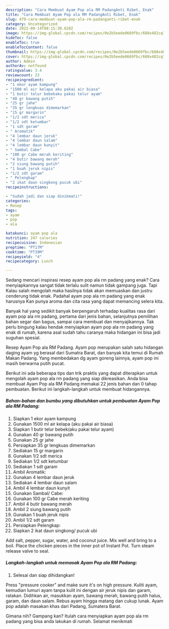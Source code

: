 ```yaml
---
description: "Cara Membuat Ayam Pop ala RM PadangAnti Ribet, Enak"
title: "Cara Membuat Ayam Pop ala RM PadangAnti Ribet, Enak"
slug: 479-cara-membuat-ayam-pop-ala-rm-padanganti-ribet-enak
category: Uncategorized
date: 2022-09-14T08:15:30.628Z
image: https://img-global.cpcdn.com/recipes/0e2b5eede0669fbc/680x482cq70/ayam-pop-ala-rm-padang-foto-resep-utama.jpg
hideToc: false
enableToc: true
enableTocContent: false
thumbnail: https://img-global.cpcdn.com/recipes/0e2b5eede0669fbc/680x482cq70/ayam-pop-ala-rm-padang-foto-resep-utama.jpg
cover: https://img-global.cpcdn.com/recipes/0e2b5eede0669fbc/680x482cq70/ayam-pop-ala-rm-padang-foto-resep-utama.jpg
author: Admin
authorAv: notfound
ratingvalue: 3.4
reviewcount: 23
recipeingredient:
- "1 ekor ayam kampung"
- "1500 ml air kelapa aku pakai air biasa"
- "1 butir telur bebekaku pakai telur ayam"
- "40 gr bawang putih"
- "25 gr jahe"
- "35 gr lengkuas dimemarkan"
- "15 gr margarin"
- "1/2 sdt merica"
- "1/2 sdt ketumbar"
- "1 sdt garam"
- " Aromatik"
- "4 lembar daun jeruk"
- "4 lembar daun salam"
- "4 lembar daun kunyit"
- " Sambal Cabe"
- "100 gr Cabe merah keriting"
- "4 butir bawang merah"
- "2 siung bawang putih"
- "1 buah jeruk nipis"
- "1/2 sdt garam"
- " Pelengkap"
- "2 ikat daun singkong pucuk ubi"
recipeinstructions:

- "Sudah jadi dan siap dinikmati!"
categories:
- Resep
tags:
- ayam
- pop
- ala

katakunci: ayam pop ala 
nutrition: 247 calories
recipecuisine: Indonesian
preptime: "PT17M"
cooktime: "PT39M"
recipeyield: "4"
recipecategory: Lunch

---
```



Sedang mencari inspirasi resep ayam pop ala rm padang yang enak? Cara menyiapkannya sangat tidak terlalu sulit namun tidak gampang juga. Tapi Kalau salah mengolah maka hasilnya tidak akan memuaskan dan justru cenderung tidak enak. Padahal ayam pop ala rm padang yang enak harusnya Kan punya aroma dan cita rasa yang dapat memancing selera kita.


Banyak hal yang sedikit banyak berpengaruh terhadap kualitas rasa dari ayam pop ala rm padang, pertama dari jenis bahan, selanjutnya pemilihan bahan segar dan bagus, sampai cara membuat dan menyajikannya. Tak perlu bingung kalau hendak menyiapkan ayam pop ala rm padang yang enak di rumah, karena asal sudah tahu caranya maka hidangan ini bisa jadi suguhan spesial.

Resep Ayam Pop ala RM Padang. Ayam pop merupakan salah satu hidangan daging ayam yg berasal dari Sumatra Barat, dan banyak kita temui di Rumah Makan Padang. Yang membedakan dg ayam goreng lainnya, ayam pop ini masih berwarna putih pucat.


Berikut ini ada beberapa tips dan trik praktis yang dapat diterapkan untuk mengolah ayam pop ala rm padang yang siap dikreasikan. Anda bisa membuat Ayam Pop ala RM Padang memakai 22 jenis bahan dan 0 tahap pembuatan. Berikut ini langkah-langkah untuk membuat hidangannya.

<!--inarticleads1-->

##### Bahan-bahan dan bumbu yang dibutuhkan untuk pembuatan Ayam Pop ala RM Padang:

1. Siapkan 1 ekor ayam kampung
1. Gunakan 1500 ml air kelapa (aku pakai air biasa)
1. Siapkan 1 butir telur bebek(aku pakai telur ayam)
1. Gunakan 40 gr bawang putih
1. Gunakan 25 gr jahe
1. Persiapkan 35 gr lengkuas dimemarkan
1. Sediakan 15 gr margarin
1. Gunakan 1/2 sdt merica
1. Sediakan 1/2 sdt ketumbar
1. Sediakan 1 sdt garam
1. Ambil  Aromatik:
1. Gunakan 4 lembar daun jeruk
1. Sediakan 4 lembar daun salam
1. Ambil 4 lembar daun kunyit
1. Gunakan  Sambal/ Cabe:
1. Gunakan 100 gr Cabe merah keriting
1. Ambil 4 butir bawang merah
1. Ambil 2 siung bawang putih
1. Gunakan 1 buah jeruk nipis
1. Ambil 1/2 sdt garam
1. Persiapkan  Pelengkap:
1. Siapkan 2 ikat daun singkong/ pucuk ubi


Add salt, pepper, sugar, water, and coconut juice. Mix well and bring to a boil. Place the chicken pieces in the inner pot of Instant Pot. Turn steam release valve to seal. 

<!--inarticleads2-->

##### Langkah-langkah untuk memasak Ayam Pop ala RM Padang:


1. Selesai dan siap dihidangkan!

Press &#34;pressure cooker&#34; and make sure it&#39;s on high pressure. Kuliti ayam, kemudian lumuri ayam tanpa kulit ini dengan air jeruk nipis dan garam, ratakan. Didihkan air, masukkan ayam, bawang merah, bawang putih halus, garam, dan daun salam. Rebus ayam hingga matang dan cukup lunak. Ayam pop adalah masakan khas dari Padang, Sumatera Barat. 

Gimana nih? Gampang kan? Itulah cara menyiapkan ayam pop ala rm padang yang bisa anda lakukan di rumah. Selamat menikmati
